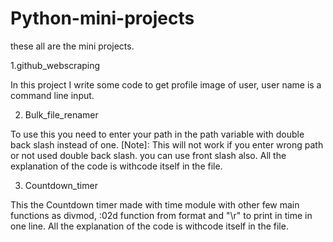 # Python-mini-projects
these all are the mini projects.

 1.github_webscraping

In this project I write some code to get profile image of user,
user name is a command line input.

2. Bulk_file_renamer

To use this you need to enter your path in the path variable with double back slash instead of one.
[Note]: This will not work if you enter wrong path or not used double back slash. you can use front slash also.
All the explanation of the code is withcode itself in the file.

3. Countdown_timer 

This the Countdown timer made with time module with other few main functions as divmod, :02d function from format and "\r" to print in time in one line.
All the explanation of the code is withcode itself in the file.
